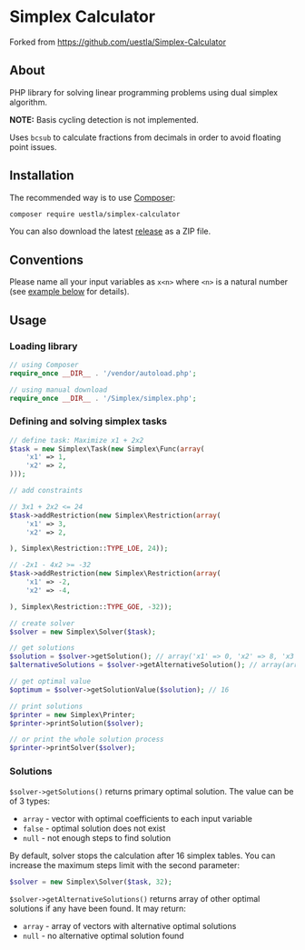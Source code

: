 # Simplex Calculator

Forked from https://github.com/uestla/Simplex-Calculator

## About

PHP library for solving linear programming problems using dual simplex algorithm.

**NOTE:** Basis cycling detection is not implemented.

Uses `bcsub` to calculate fractions from decimals in order to avoid floating point issues.

## Installation

The recommended way is to use [Composer](https://getcomposer.org/):

```bash
composer require uestla/simplex-calculator
```

You can also download the latest [release](https://github.com/uestla/Simplex-Calculator/tags) as a ZIP file.


## Conventions

Please name all your input variables as `x<n>` where `<n>` is a natural number (see [example below](#defining-and-solving-simplex-tasks) for details).


## Usage

### Loading library

```php
// using Composer
require_once __DIR__ . '/vendor/autoload.php';

// using manual download
require_once __DIR__ . '/Simplex/simplex.php';
```

### Defining and solving simplex tasks

```php
// define task: Maximize x1 + 2x2
$task = new Simplex\Task(new Simplex\Func(array(
	'x1' => 1,
	'x2' => 2,
)));

// add constraints

// 3x1 + 2x2 <= 24
$task->addRestriction(new Simplex\Restriction(array(
	'x1' => 3,
	'x2' => 2,

), Simplex\Restriction::TYPE_LOE, 24));

// -2x1 - 4x2 >= -32
$task->addRestriction(new Simplex\Restriction(array(
	'x1' => -2,
	'x2' => -4,

), Simplex\Restriction::TYPE_GOE, -32));

// create solver
$solver = new Simplex\Solver($task);

// get solutions
$solution = $solver->getSolution(); // array('x1' => 0, 'x2' => 8, 'x3' => 8, 'x4' => 0)
$alternativeSolutions = $solver->getAlternativeSolution(); // array(array('x1' => 4, 'x2' => 6, 'x3' => 0, 'x4' => 0))

// get optimal value
$optimum = $solver->getSolutionValue($solution); // 16

// print solutions
$printer = new Simplex\Printer;
$printer->printSolution($solver);

// or print the whole solution process
$printer->printSolver($solver);
```


### Solutions

`$solver->getSolutions()` returns primary optimal solution. The value can be of 3 types:

- `array` - vector with optimal coefficients to each input variable
- `false` - optimal solution does not exist
- `null` - not enough steps to find solution

By default, solver stops the calculation after 16 simplex tables. You can increase the maximum steps limit with the second parameter:

```php
$solver = new Simplex\Solver($task, 32);
```

`$solver->getAlternativeSolutions()` returns array of other optimal solutions if any have been found. It may return:

- `array` - array of vectors with alternative optimal solutions
- `null` - no alternative optimal solution found

